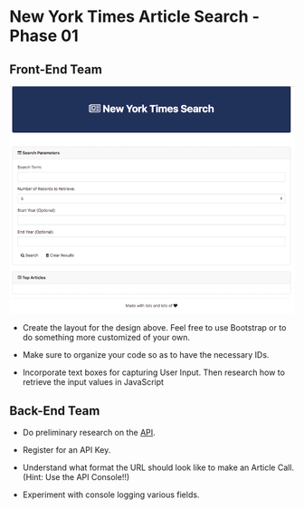 # New York Times Article Search - Phase 01

## Front-End Team
![nyt-search](Images/nyt.png)

* Create the layout for the design above. Feel free to use Bootstrap or to do something more customized of your own.

* Make sure to organize your code so as to have the necessary IDs.

* Incorporate text boxes for capturing User Input. Then research how to retrieve the input values in JavaScript

## Back-End Team

* Do preliminary research on the [API](https://developer.nytimes.com/docs/articlesearch-product/1/overview).

* Register for an API Key.

* Understand what format the URL should look like to make an Article Call. (Hint: Use the API Console!!)

* Experiment with console logging various fields.
